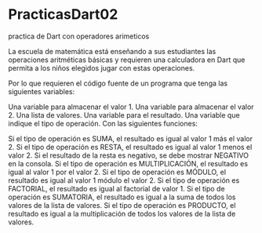 # PracticasDart02
practica de Dart con operadores arimeticos

La escuela de matemática está enseñando a sus estudiantes las operaciones aritméticas básicas y requieren una calculadora en Dart que permita a los niños elegidos jugar con estas operaciones.

Por lo que requieren el código fuente de un programa que tenga las siguientes variables:

Una variable para almacenar el valor 1.
Una variable para almacenar el valor 2.
Una lista de valores.
Una variable para el resultado.
Una variable que indique el tipo de operación.
Con las siguientes funciones:

Si el tipo de operación es SUMA, el resultado es igual al valor 1 más el valor 2.
Si el tipo de operación es RESTA, el resultado es igual al valor 1 menos el valor 2.
Si el resultado de la resta es negativo, se debe mostrar NEGATIVO en la consola.
Si el tipo de operación es MULTIPLICACIÓN, el resultado es igual al valor 1 por el valor 2.
Si el tipo de operación es MÓDULO, el resultado es igual al valor 1 módulo el valor 2.
Si el tipo de operación es FACTORIAL, el resultado es igual al factorial de valor 1.
Si el tipo de operación es SUMATORIA, el resultado es igual a la suma de todos los valores de la lista de valores.
Si el tipo de operación es PRODUCTO, el resultado es igual a la multiplicación de todos los valores de la lista de valores.

